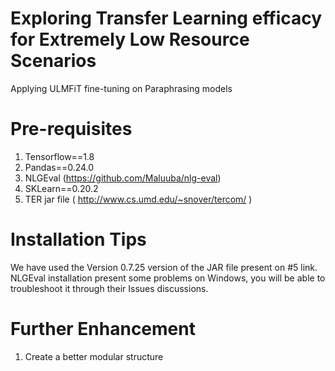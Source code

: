 # Exploring Transfer Learning efficacy for Extremely Low Resource Scenarios
Applying ULMFiT fine-tuning on Paraphrasing models

# Pre-requisites
1. Tensorflow==1.8
2. Pandas==0.24.0
3. NLGEval (https://github.com/Maluuba/nlg-eval)
4. SKLearn==0.20.2
5. TER jar file ( http://www.cs.umd.edu/~snover/tercom/ )

# Installation Tips
We have used the Version 0.7.25 version of the JAR file present on #5 link. NLGEval installation present some problems on Windows, you will be able to troubleshoot it through their Issues discussions.

# Further Enhancement
1. Create a better modular structure
